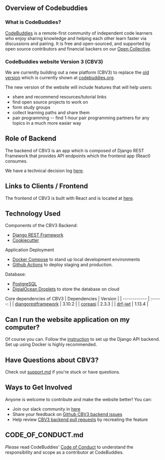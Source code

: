 [//]: <> (github.com/codebuddies/backend/)
## **Overview of Codebuddies**

### What is CodeBuddies?
[CodeBuddies](https://codebuddies.org/) is a remote-first community of independent code learners who enjoy sharing knowledge and helping each other learn faster via discussions and pairing. It is free and open-sourced, and supported by open source contributors and financial backers on our [Open Collective](https://opencollective.com/codebuddies).  

### CodeBuddies website Version 3 (CBV3)

We are currently building out a new platform (CBV3) to replace the [old version](http://github.com/codebuddies/codebuddies) which is currently shown at [codebuddies.org]((https://codebuddies.org/)).  

The new version of the website will include features that will help users:
* share and recommend resources/tutorial links
* find open source projects to work on
* form study groups
* collect learning paths and share them
* pair programming -- find 1-hour pair programming partners for any topics in a much more easier way

## **Role of Backend**
The backend of CBV3 is an app which is composed of Django REST Framework that provides API endpoints which the frontend app (React) consumes.

We have a technical decision log [here](https://github.com/codebuddies/backend/wiki/Decision-log).

## **Links to Clients / Frontend**
The frontend of CBV3 is built with React and is located at [here](http://github.com/codebuddies/frontend).

## **Technology Used**
Components of the CBV3 Backend:
* [Django REST Framework](https://www.django-rest-framework.org/)
* [Cookiecutter](https://cookiecutter.readthedocs.io/en/1.7.0/)

Application Deployment
* [Docker Compose](http://docs.docker.com/compose) to stand up local development environments
* [Github Actions](http://help.github.com/en/actions) to deploy staging and production.

Database:
* [PostgreSQL](http://postgresql.org)
* [DigialOcean Droplets](http://digitalocean.com/products/droplets) to store the database on cloud

Core dependencies of CBV3
| Dependencies | Version |
| ------------ | :-----: |
| [djangorestframework](https://github.com/encode/django-rest-framework) | 3.10.2 |
| [coreapi](https://github.com/core-api/python-client) | 2.3.3 |
| [drf-jwt](https://githbu.com/Styria-Digital/django-rest-framework-jwt) | 1.13.4 |

## **Can I run the website application on my computer?**
Of course you can. Follow the [instruction](contributing.md) to set up the Django API backend.
Set up using Docker is highly recommended.

## **Have Questions about CBV3?**
Check out [support.md](support.md) if you're stuck or have questions.

## **Ways to Get Involved**
Anyone is welcome to contribute and make the website better! You can:
* Join our slack community in [here](https://codebuddies.org/slack)
* Share your feedback on [Github CBV3 backend issues](https://github.com/codebuddies/backend/issues)
* Help review [CBV3 backend pull requests](https://github.com/codebuddies/backend/pulls) by recreating the feature


## **CODE_OF_CONDUCT.md**
_Please_ read CodeBuddies' [Code of Conduct](code_of_conduct.md) to understand the responsibility and scope as a contributor at CodeBuddies.
